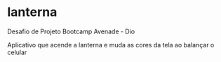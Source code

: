 # lanterna

Desafio de Projeto Bootcamp Avenade - Dio

Aplicativo que acende a lanterna e muda as cores da tela ao balançar o celular
